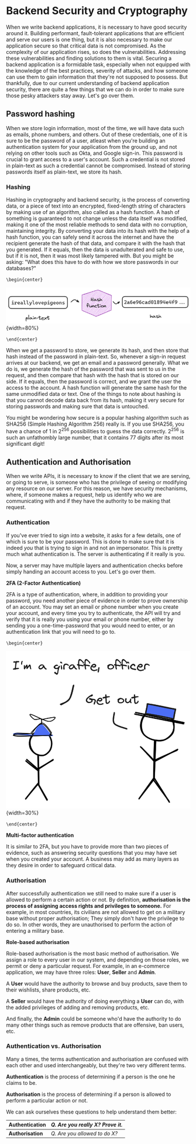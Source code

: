 # Backend Security and Cryptography
When we write backend applications, it is necessary to have good security around it. Building performant, fault-tolerant applications that are efficient and serve our users is one thing, but it is also necessary to make our application secure so that critical data is not compromised. As the complexity of our application rises, so does the vulnerabilities. Addressing these vulnerabilities and finding solutions to them is vital. Securing a backend application is a formidable task, especially when not equipped with the knowledge of the best practices, severity of attacks, and how someone can use them to gain information that they're not supposed to possess. But thankfully, due to our current understanding of backend application security, there are quite a few things that we can do in order to make sure those pesky attackers stay away. Let's go over them.

## Password hashing
When we store login information, most of the time, we will have data such as emails, phone numbers, and others. Out of these credentials, one of it is sure to be the password of a user, atleast when you're building an authentication system for your application from the ground up, and not relying on other tools such as Okta, and Google sign-in. This password is crucial to grant access to a user's account. Such a credential is not stored in plain-text as such a credential cannot be compromised. Instead of storing passwords itself as plain-text, we store its hash.

### Hashing
Hashing in cryptography and backend security, is the process of converting data, or a piece of text into an encrypted, fixed-length string of characters by making use of an algorithm, also called as a hash function. A hash of something is guaranteed to not change unless the data itself was modified, making it one of the most reliable methods to send data with no corruption, maintaining integrity. By converting your data into its hash with the help of a hash function, you can safely send it across the internet and have the recipient generate the hash of that data, and compare it with the hash that you generated. If it equals, then the data is unadulterated and safe to use, but if it is not, then it was most likely tampered with. But you might be asking: "What does this have to do with how we store passwords in our databases?"

```{=latex}
\begin{center}
```
![Hashing in action](src/book/images/4.1.png){width=80%}
```{=latex}
\end{center}
```

When we get a password to store, we generate its hash, and then store that hash instead of the password in plain-text. So, whenever a sign-in request arrives at our  backend, we get an email and a password generally. What we do is, we generate the hash of the password that was sent to us in the request, and then compare that hash with the hash that is stored on our side. If it equals, then the password is correct, and we grant the user the access to the account. A hash function will generate the same hash for the same unmodified data or text. One of the things to note about hashing is that you cannot decode data back from its hash, making it very secure for storing passwords and making sure that data is untouched.

You might be wondering how secure is a popular hashing algorithm such as SHA256 (Simple Hashing Algorithm 256) really is. If you use SHA256, you have a chance of 1 in $2^{256}$ possibilities to guess the data correctly. $2^{256}$ is such an unfathombly large number, that it contains 77 digits after its most significant digit!

## Authentication and Authorisation

When we write APIs, it is necessary to know if the client that we are serving, or going to serve, is someone who has the privilege of seeing or modifying any resource on our server. For this reason, we have security mechanisms, where, if someone makes a request, help us identify who we are communicating with and if they have the authority to be making that request.

### Authentication
If you've ever tried to sign into a website, it asks for a few details, one of which is sure to be your password. This is done to make sure that it is indeed *you* that is trying to sign in and not an impersonator. This is pretty much what authentication is. The server is authenticating if it really is you.

Now, a server may have multiple layers and authentication checks before simply handing an account access to you. Let's go over them.

**2FA (2-Factor Authentication)**

2FA is a type of authentication, where, in addition to providing your password, you need another piece of evidence in order to prove ownership of an account. You may set an email or phone number when you create your account, and every time you try to authenticate, the API will try and verify that it is really you using your email or phone number, either by sending you a one-time-password that you would need to enter, or an authentication link that you will need to go to.

```{=latex}
\begin{center}
```
![Sam fails an authentication check](src/book/images/4.2.png){width=30%}
```{=latex}
\end{center}
```

**Multi-factor authentication**

It is similar to 2FA, but you have to provide more than two pieces of evidence, such as answering security questions that you may have set when you created your account. A business may add as many layers as they desire in order to safeguard critical data.

### Authorisation
After successfully authentication we still need to make sure if a user is allowed to perform a certain action or not. By definition, **authorisation is the process of assigning access rights and privileges to someone.** For example, in most countries, its civilians are not allowed to get on a military base without proper authorisation; They simply don't have the privilege to do so. In other words, they are unauthorised to perform the action of entering a military base.

**Role-based authorisation**

Role-based authorisation is the most basic method of authorisation. We assign a role to every user in our system, and depending on those roles, we permit or deny a particular request. For example, in an e-commerce application, we may have three roles: **User**, **Seller** and **Admin**.

A **User** would have the authority to browse and buy products, save them to their wishlists, share products, etc.

A **Seller** would have the authority of doing everything a **User** can do, with the added privileges of adding and removing products, etc.

And finally, the **Admin** could be someone who'd have the authority to do many other things such as remove products that are offensive, ban users, etc.

### Authentication vs. Authorisation

Many a times, the terms authentication and authorisation are confused with each other and used interchangeably, but they're two very different terms. 

**Authentication** is the process of determining if a person is the one he claims to be.

**Authorisation** is the process of determining if a person is allowed to perform a particular action or not.

We can ask ourselves these questions to help understand them better:

**Authentication** | *Q. Are you really X? Prove it.*
------------------ |   --------------------------
**Authorisation**  | *Q. Are you allowed to do X?*

